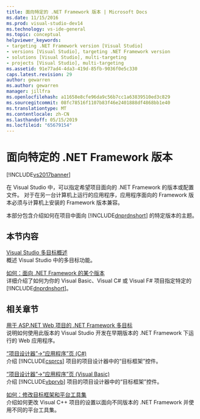 ```yaml
---
title: 面向特定的 .NET Framework 版本 | Microsoft Docs
ms.date: 11/15/2016
ms.prod: visual-studio-dev14
ms.technology: vs-ide-general
ms.topic: conceptual
helpviewer_keywords:
- targeting .NET Framework version [Visual Studio]
- versions [Visual Studio], targeting .NET Framework version
- solutions [Visual Studio], multi-targeting
- projects [Visual Studio], multi-targeting
ms.assetid: 91e77ad4-4da3-419d-85fb-9036f0e5c330
caps.latest.revision: 29
author: gewarren
ms.author: gewarren
manager: jillfra
ms.openlocfilehash: a11658e8cfe96da9c56b7cc1a63839510ed3c829
ms.sourcegitcommit: 08fc78516f1107b83f46e2401888df4868bb1e40
ms.translationtype: MT
ms.contentlocale: zh-CN
ms.lasthandoff: 05/15/2019
ms.locfileid: "65679154"
---
```

# <a name="targeting-a-specific-net-framework-version"></a>面向特定的 .NET Framework 版本
[!INCLUDE[vs2017banner](../includes/vs2017banner.md)]

在 Visual Studio 中，可以指定希望项目面向的 .NET Framework 的版本或配置文件。 对于在另一台计算机上运行的应用程序，应用程序面向的 Framework 版本必须与计算机上安装的 Framework 版本兼容。  
  
 本部分包含介绍如何在项目中面向 [!INCLUDE[dnprdnshort](../includes/dnprdnshort-md.md)] 的特定版本的主题。  
  
## <a name="in-this-section"></a>本节内容  
 [Visual Studio 多目标概述](../ide/visual-studio-multi-targeting-overview.md)  
 概述 Visual Studio 中的多目标功能。  
  
 [如何：面向 .NET Framework 的某个版本](../ide/how-to-target-a-version-of-the-dotnet-framework.md)  
 详细介绍了如何为你的 Visual Basic、Visual C# 或 Visual F# 项目指定特定的 [!INCLUDE[dnprdnshort](../includes/dnprdnshort-md.md)]。  
  
## <a name="related-sections"></a>相关章节  
 [用于 ASP.NET Web 项目的 .NET Framework 多目标](https://msdn.microsoft.com/library/8b8145a9-62f6-4fc4-8a83-47b0487cbe76)  
 说明如何使用此版本的 Visual Studio 开发在早期版本的 .NET Framework 下运行的 Web 应用程序。  
  
 [“项目设计器”->“应用程序”页 (C#)](../ide/reference/application-page-project-designer-csharp.md)  
 介绍 [!INCLUDE[csprcs](../includes/csprcs-md.md)] 项目的项目设计器中的“目标框架”控件。  
  
 [“项目设计器”->“应用程序”页 (Visual Basic)](../ide/reference/application-page-project-designer-visual-basic.md)  
 介绍 [!INCLUDE[vbprvb](../includes/vbprvb-md.md)] 项目的项目设计器中的“目标框架”控件。  
  
 [如何：修改目标框架和平台工具集](https://msdn.microsoft.com/library/031b1d54-e6e1-4da7-9868-3e75a87d9ffe)  
 介绍如何更改 Visual C++ 项目的设置以面向不同版本的 .NET Framework 并使用不同的平台工具集。
